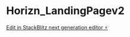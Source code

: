 # Horizn_LandingPagev2

[Edit in StackBlitz next generation editor ⚡️](https://stackblitz.com/~/github.com/MaasLion/Horizn_LandingPagev2)